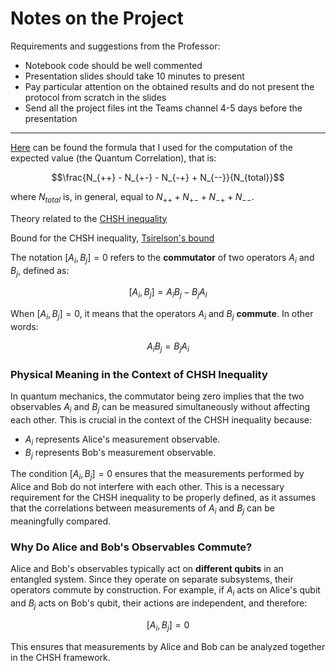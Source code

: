 # Notes on the Project

Requirements and suggestions from the Professor:
- Notebook code should be well commented
- Presentation slides should take 10 minutes to present
- Pay particular attention on the obtained results and do not present the protocol from scratch in the slides
- Send all the project files int the Teams channel 4-5 days before the presentation


---

[Here](https://en.wikipedia.org/wiki/Quantum_correlation) can be found the formula that I used for the computation of the expected value (the Quantum Correlation), that is:

$$\frac{N_{++} - N_{+-} - N_{-+} + N_{--}}{N_{total}}$$

where $N_{total}$ is, in general, equal to $N_{++} + N_{+-} + N_{-+} + N_{--}$.

Theory related to the [CHSH inequality](https://en.wikipedia.org/wiki/CHSH_inequality)

Bound for the CHSH inequality, [Tsirelson's bound](https://en.wikipedia.org/wiki/Tsirelson%27s_bound)

The notation $[A_i, B_j] = 0$ refers to the **commutator** of two operators $A_i$ and $B_j$, defined as:

$$[A_i, B_j] = A_i B_j - B_j A_i$$

When $[A_i, B_j] = 0$, it means that the operators $A_i$ and $B_j$ **commute**. In other words:

$$A_i B_j = B_j A_i$$

### Physical Meaning in the Context of CHSH Inequality
In quantum mechanics, the commutator being zero implies that the two observables $A_i$ and $B_j$ can be measured simultaneously without affecting each other. This is crucial in the context of the CHSH inequality because:

- $A_i$ represents Alice's measurement observable.
- $B_j$ represents Bob's measurement observable.

The condition $[A_i, B_j] = 0$ ensures that the measurements performed by Alice and Bob do not interfere with each other. This is a necessary requirement for the CHSH inequality to be properly defined, as it assumes that the correlations between measurements of $A_i$ and $B_j$ can be meaningfully compared.

### Why Do Alice and Bob's Observables Commute?
Alice and Bob's observables typically act on **different qubits** in an entangled system. Since they operate on separate subsystems, their operators commute by construction. For example, if $A_i$ acts on Alice's qubit and $B_j$ acts on Bob's qubit, their actions are independent, and therefore:

$$[A_i, B_j] = 0$$

This ensures that measurements by Alice and Bob can be analyzed together in the CHSH framework.